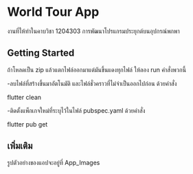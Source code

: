# World Tour App

งานที่ให้ทำในคาบวิชา 1204303 การพัฒนาโปรแกรมประยุกต์บนอุปกรณ์พกพา

## Getting Started

ถ้าโหลดเป็น zip แล้วแตกไฟล์ออกมาแต่มันขึ้นแดงทุกไฟล์ ให้ลอง run คำสั่งพวกนี้

-ลบไฟล์ที่สร้างขึ้นมาอัตโนมัติ และไฟล์ชั่วคราวที่ไม่จำเป็นออกไปก่อน ด้วยคำสั่ง

flutter clean

-ติดตั้งแพ็กเกจใหม่ที่ระบุไว้ในไฟล์ pubspec.yaml ด้วยคำสั่ง

flutter pub get

## เพิ่มเติม
รูปตัวอย่างของแอปจะอยู่ที่ App_Images
